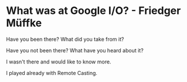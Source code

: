 # What was at Google I/O? - Friedger Müffke

Have you been there? What did you take from it?

Have you not been there? What have you heard about it?

I wasn't there and would like to know more.

I played already with Remote Casting.

